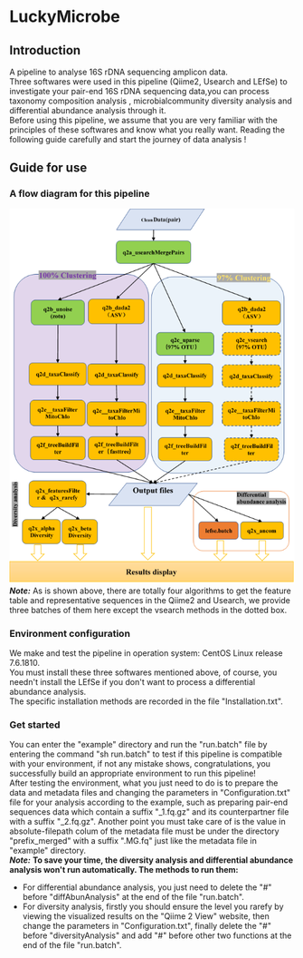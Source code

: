 # LuckyMicrobe
## Introduction
A pipeline to analyse 16S rDNA sequencing amplicon data.<br>
Three softwares were used in this pipeline (Qiime2, Usearch and LEfSe) to investigate your pair-end 16S rDNA sequencing data,you can process taxonomy composition analysis , microbialcommunity diversity analysis and differential abundance analysis through it.<br>
Before using this pipeline, we assume that you are very familiar with the principles of these softwares and know what you really want.
Reading the following guide carefully and start the journey of data analysis !<br>
## Guide for use
### A flow diagram for this pipeline
![](https://github.com/Learnerhua/LuckyMicrobe/blob/master/Help/workflow.png)       
***Note:*** As is shown above, there are totally four algorithms to get the feature table and representative sequences in the Qiime2 and Usearch, we provide three batches of them here except the vsearch methods in the dotted box.
### Environment configuration
 We make and test the pipeline in operation system: CentOS Linux release 7.6.1810.<br>
You must install these three softwares mentioned above, of course, you needn't install the LEfSe if you don't want to process a differential abundance analysis.<br>
The specific installation methods are recorded in the file "Installation.txt".
### Get started
You can enter the "example" directory and run the "run.batch" file by entering the command "sh run.batch" to test if this pipeline is compatible with your environment,
if not any mistake shows, congratulations, you successfully build an appropriate environment to run this pipeline!<br>
After testing the environment, what you just need to do is to prepare the data and metadata files and changing the parameters in "Configuration.txt" file for your analysis according to the example, such as preparing pair-end sequences data which contain a suffix "_1.fq.gz" and its counterpartner file with a suffix "_2.fq.gz". Another point you must take care of is the value in absolute-filepath colum of the metadata file must be under the directory "prefix_merged" with a suffix ".MG.fq" just like the metadata file in "example" directory.<br>
***Note:*** **To save your time, the diversity analysis and differential abundance analysis won't run automatically. The methods to run them:**<br>
* For differential abundance analysis, you just need to delete the "#" before "diffAbunAnalysis" at the end of the file "run.batch".
* For diversity analysis, firstly you should ensure the level you rarefy by viewing the visualized results on the "Qiime 2 View" website, then change the parameters in "Configuration.txt", finally delete the "#" before "diversityAnalysis" and add "#" before other two functions at the end of the file "run.batch".









